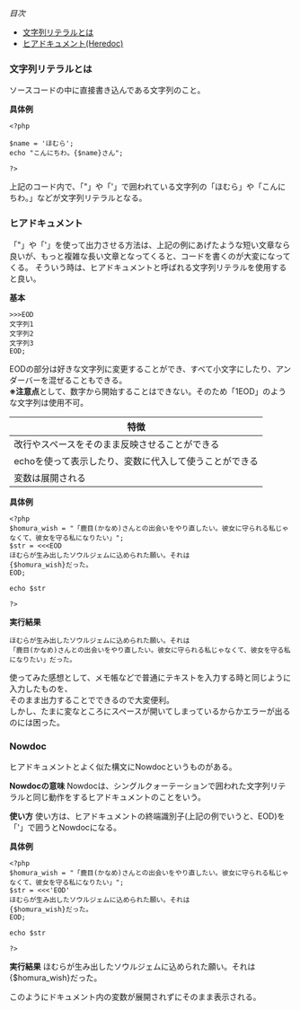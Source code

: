 *目次*
* [文字列リテラルとは](#文字列リテラルとは)
* [ヒアドキュメント(Heredoc)](#ヒアドキュメント)

### 文字列リテラルとは
ソースコードの中に直接書き込んである文字列のこと。

**具体例**

    <?php

    $name = 'ほむら';
    echo "こんにちわ。{$name}さん";
    
    ?>

上記のコード内で、「"」や「'」で囲われている文字列の「ほむら」や「こんにちわ。」などが文字列リテラルとなる。

### ヒアドキュメント

「"」や「'」を使って出力させる方法は、上記の例にあげたような短い文章なら良いが、もっと複雑な長い文章となってくると、コードを書くのが大変になってくる。
そういう時は、ヒアドキュメントと呼ばれる文字列リテラルを使用すると良い。

**基本**

    >>>EOD
    文字列1
    文字列2
    文字列3
    EOD;

EODの部分は好きな文字列に変更することができ、すべて小文字にしたり、アンダーバーを混ぜることもできる。  
**※注意点**として、数字から開始することはできない。そのため「1EOD」のような文字列は使用不可。

|特徴|
|-|
|改行やスペースをそのまま反映させることができる|
|echoを使って表示したり、変数に代入して使うことができる|
|変数は展開される|

**具体例**

    <?php
    $homura_wish = "「鹿目(かなめ)さんとの出会いをやり直したい。彼女に守られる私じゃなくて、彼女を守る私になりたい」";
    $str = <<<EOD
    ほむらが生み出したソウルジェムに込められた願い。それは
    {$homura_wish}だった。
    EOD;

    echo $str

    ?>

**実行結果**

    ほむらが生み出したソウルジェムに込められた願い。それは
    「鹿目(かなめ)さんとの出会いをやり直したい。彼女に守られる私じゃなくて、彼女を守る私になりたい」だった。

使ってみた感想として、メモ帳などで普通にテキストを入力する時と同じように入力したものを、  
そのまま出力することでできるので大変便利。  
しかし、たまに変なところにスペースが開いてしまっているからかエラーが出るのには困った。

### Nowdoc
ヒアドキュメントとよく似た構文にNowdocというものがある。  

**Nowdocの意味**
Nowdocは、シングルクォーテーションで囲われた文字列リテラルと同じ動作をするヒアドキュメントのことをいう。

**使い方**
使い方は、ヒアドキュメントの終端識別子(上記の例でいうと、EOD)を「'」で囲うとNowdocになる。

**具体例**

    <?php
    $homura_wish = "「鹿目(かなめ)さんとの出会いをやり直したい。彼女に守られる私じゃなくて、彼女を守る私になりたい」";
    $str = <<<'EOD'
    ほむらが生み出したソウルジェムに込められた願い。それは
    {$homura_wish}だった。
    EOD;

    echo $str

    ?>

**実行結果**
    ほむらが生み出したソウルジェムに込められた願い。それは
    {$homura_wish}だった。

このようにドキュメント内の変数が展開されずにそのまま表示される。
